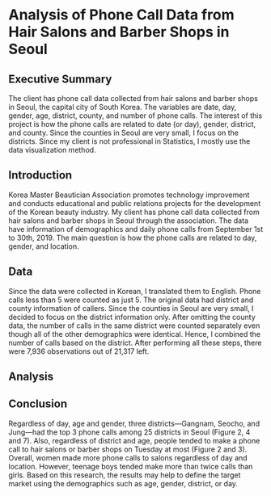 # Analysis of Phone Call Data from Hair Salons and Barber Shops in Seoul
## Executive Summary
The client has phone call data collected from hair salons and barber shops in Seoul, the capital city of South Korea. The variables are date, day, gender, age, district, county, and number of phone calls. The interest of this project is how the phone calls are related to date (or day), gender, district, and county. Since the counties in Seoul are very small, I focus on the districts. Since my client is not professional in Statistics, I mostly use the data visualization method.

## Introduction
Korea Master Beautician Association promotes technology improvement and conducts educational and public relations projects for the development of the Korean beauty industry. My client has phone call data collected from hair salons and barber shops in Seoul through the association. The data have information of demographics and daily phone calls from September 1st to 30th, 2019. The main question is how the phone calls are related to day, gender, and location.

## Data
Since the data were collected in Korean, I translated them to English. Phone calls less than 5 were counted as just 5. The original data had district and county information of callers. Since the counties in Seoul are very small, I decided to focus on the district information only. After omitting the county data, the number of calls in the same district were counted separately even though all of the other demographics were identical. Hence, I combined the number of calls based on the
district. After performing all these steps, there were 7,936 observations out of 21,317 left.

## Analysis


## Conclusion
Regardless of day, age and gender, three districts—Gangnam, Seocho, and Jung—had the top 3 phone calls among 25 districts in Seoul (Figure 2, 4 and 7). Also, regardless of district and age, people tended to make a phone call to hair salons or barber shops on Tuesday at most (Figure 2 and 3). Overall, women made more phone calls to salons regardless of day and location. However, teenage boys tended make more than twice calls than girls. Based on this research, the results may
help to define the target market using the demographics such as age, gender, district, or day.
